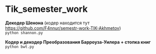 # Tik_semester_work

**Декодер Шенона** (кодер находится тут https://github.com/F4nnur/semestr-work-TIK-Akhmetov)<br />
```python shannon.py```<br />

**Кодер и декодер Преобразования Барроуза-Уилера + стопка книг**<br />
```python bwt.py```<br />
